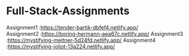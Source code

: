 # Full-Stack-Assignments
Assignment1 :https://tender-bartik-dbfef4.netlify.app/ 
<br>
Assignment2 :https://boring-hermann-aea67c.netlify.app/
Assignment3 :https://mystifying-meitner-5d24fd.netlify.app/
Assignment4 :https://mystifying-joliot-13a224.netlify.app/
